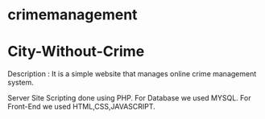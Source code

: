 # crimemanagement
# City-Without-Crime


Description :
  It is a simple website that manages online crime management system.
 
 Server Site Scripting done using PHP.
  For Database we used MYSQL.
  For Front-End we used HTML,CSS,JAVASCRIPT.
  
  

